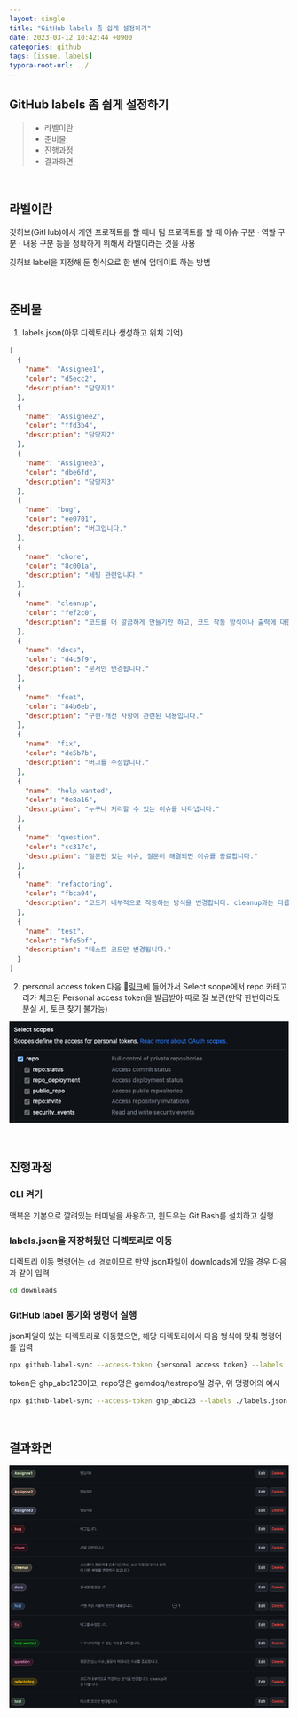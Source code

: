 ```yaml
---
layout: single
title: "GitHub labels 좀 쉽게 설정하기"
date: 2023-03-12 10:42:44 +0900
categories: github
tags: [issue, labels]
typora-root-url: ../
---
```


## GitHub labels 좀 쉽게 설정하기
> - 라벨이란
> - 준비물
> - 진행과정
> - 결과화면

<br>

## 라벨이란

깃허브(GitHub)에서 개인 프로젝트를 할 때나 팀 프로젝트를 할 때 이슈 구분 · 역할 구분 · 내용 구분 등을 정확하게 위해서 라벨이라는 것을 사용

깃허브 label을 지정해 둔 형식으로 한 번에 업데이트 하는 방법

<br>

## 준비물

1. labels.json(아무 디렉토리나 생성하고 위치 기억)
```json
[
  {
    "name": "Assignee1",
    "color": "d5ecc2",
    "description": "담당자1"
  },
  {
    "name": "Assignee2",
    "color": "ffd3b4",
    "description": "담당자2"
  },
  {
    "name": "Assignee3",
    "color": "dbe6fd", 
    "description": "담당자3"
  },
  {
    "name": "bug",
    "color": "ee0701",
    "description": "버그입니다."
  },
  {
    "name": "chore",
    "color": "8c001a",
    "description": "세팅 관련입니다."
  },
  {
    "name": "cleanup",
    "color": "fef2c0",
    "description": "코드를 더 깔끔하게 만들기만 하고, 코드 작동 방식이나 출력에 대한 부분을 변경하지 않습니다."
  },
  {
    "name": "docs",
    "color": "d4c5f9",
    "description": "문서만 변경됩니다."
  },
  {
    "name": "feat",
    "color": "84b6eb",
    "description": "구현·개선 사항에 관련된 내용입니다."
  },
  {
    "name": "fix",
    "color": "de5b7b",
    "description": "버그를 수정합니다."
  },
  {
    "name": "help wanted",
    "color": "0e8a16",
    "description": "누구나 처리할 수 있는 이슈를 나타냅니다."
  },
  {
    "name": "question",
    "color": "cc317c",
    "description": "질문만 있는 이슈, 질문이 해결되면 이슈를 종료합니다."
  },
  {
    "name": "refactoring",
    "color": "fbca04",
    "description": "코드가 내부적으로 작동하는 방식을 변경합니다. cleanup과는 다릅니다."
  },
  {
    "name": "test",
    "color": "bfe5bf",
    "description": "테스트 코드만 변경됩니다."
  }
]
```

2. personal access token
  다음 🔗[링크](https://github.com/settings/tokens)에 들어가서 Select scope에서 repo 카테고리가 체크된 Personal access token을 발급받아 따로 잘 보관(만약 한번이라도 분실 시, 토큰 찾기 불가능)

  ![token](/images/2023-03-12-about-github-issue-labels/token.png)

<br>

## 진행과정

### CLI 켜기

맥북은 기본으로 깔려있는 터미널을 사용하고, 윈도우는 Git Bash를 설치하고 실행

### labels.json을 저장해뒀던 디렉토리로 이동

디렉토리 이동 명령어는 `cd 경로`이므로 만약 json파일이 downloads에 있을 경우 다음과 같이 입력

```bash
cd downloads
```

### GitHub label 동기화 명령어 실행

json파일이 있는 디렉토리로 이동했으면, 해당 디렉토리에서 다음 형식에 맞춰 명령어를 입력

```bash
npx github-label-sync --access-token {personal access token} --labels ./labels.json {repo}
```

token은 ghp_abc123이고, repo명은 gemdoq/testrepo일 경우, 위 명령어의 예시

```bash
npx github-label-sync --access-token ghp_abc123 --labels ./labels.json gemdoq/testrepo
```

<br>

## 결과화면

![labels](/images/2023-03-12-about-github-issue-labels/labels.png)<br>
